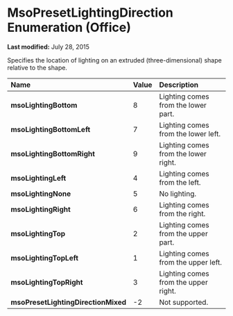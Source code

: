 
# MsoPresetLightingDirection Enumeration (Office)

 **Last modified:** July 28, 2015

Specifies the location of lighting on an extruded (three-dimensional) shape relative to the shape.


|**Name**|**Value**|**Description**|
|:-----|:-----|:-----|
| **msoLightingBottom**|8|Lighting comes from the lower part.|
| **msoLightingBottomLeft**|7|Lighting comes from the lower left.|
| **msoLightingBottomRight**|9|Lighting comes from the lower right.|
| **msoLightingLeft**|4|Lighting comes from the left.|
| **msoLightingNone**|5|No lighting.|
| **msoLightingRight**|6|Lighting comes from the right.|
| **msoLightingTop**|2|Lighting comes from the upper part.|
| **msoLightingTopLeft**|1|Lighting comes from the upper left.|
| **msoLightingTopRight**|3|Lighting comes from the upper right.|
| **msoPresetLightingDirectionMixed**|-2|Not supported.|
